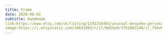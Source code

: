 ```yaml
---
title: Frame
date: 2020-06-01
subtitle: Handmade
link:https://www.etsy.com/uk/listing/1192254463/unusual-bespoke-personalised-mini
image:https://i.etsystatic.com/34641093/r/il/0d55e9/3762002148/il_794xN.3762002148_mkyv.jpg
---
```

